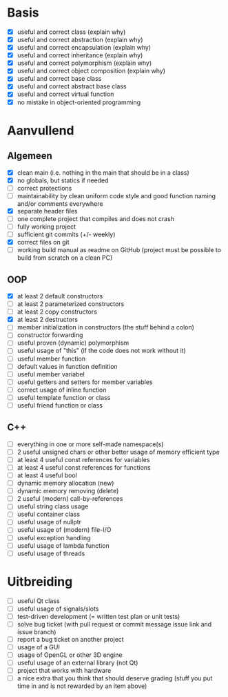# Basis
- [x]   useful and correct class (explain why)
- [x]   useful and correct abstraction (explain why)
- [x]   useful and correct encapsulation (explain why)
- [x]   useful and correct inheritance (explain why)
- [x]   useful and correct polymorphism (explain why)
- [x]   useful and correct object composition (explain why)
- [x]   useful and correct base class
- [x]   useful and correct abstract base class
- [x]   useful and correct virtual function
- [x]   no mistake in object-oriented programming

# Aanvullend
## Algemeen

- [x]   clean main (i.e. nothing in the main that should be in a class)
- [x]   no globals, but statics if needed
- [ ]   correct protections
- [ ]   maintainability by clean uniform code style and good function naming and/or comments everywhere
- [x]   separate header files
- [ ]   one complete project that compiles and does not crash
- [ ]   fully working project
- [ ]   sufficient git commits (+/- weekly)
- [x]   correct files on git
- [ ]   working build manual as readme on GitHub (project must be possible to build from scratch on a clean PC)

## OOP

- [x]   at least 2 default constructors
- [ ]   at least 2 parameterized constructors
- [ ]   at least 2 copy constructors
- [x]   at least 2 destructors
- [ ]   member initialization in constructors (the stuff behind a colon)
- [ ]   constructor forwarding
- [ ]   useful proven (dynamic) polymorphism
- [ ]   useful usage of "this" (if the code does not work without it)
- [ ]   useful member function
- [ ]   default values in function definition
- [ ]   useful member variabel
- [ ]   useful getters and setters for member variables
- [ ]   correct usage of inline function
- [ ]   useful template function or class
- [ ]   useful friend function or class

## C++

- [ ]   everything in one or more self-made namespace(s)
- [ ]   2 useful unsigned chars or other better usage of memory efficient type
- [ ]   at least 4 useful const references for variables
- [ ]   at least 4 useful const references for functions
- [ ]   at least 4 useful bool
- [ ]   dynamic memory allocation (new)
- [ ]   dynamic memory removing (delete)
- [ ]   2 useful (modern) call-by-references
- [ ]   useful string class usage
- [ ]   useful container class
- [ ]   useful usage of nullptr
- [ ]   useful usage of (modern) file-I/O
- [ ]   useful exception handling
- [ ]   useful usage of lambda function
- [ ]   useful usage of threads

# Uitbreiding

- [ ]   useful Qt class
- [ ]   useful usage of signals/slots
- [ ]   test-driven development (= written test plan or unit tests)
- [ ]   solve bug ticket (with pull request or commit message issue link and issue branch)
- [ ]   report a bug ticket on another project
- [ ]   usage of a GUI
- [ ]   usage of OpenGL or other 3D engine
- [ ]   useful usage of an external library (not Qt)
- [ ]   project that works with hardware
- [ ]   a nice extra that you think that should deserve grading (stuff you put time in and is not rewarded by an item above)